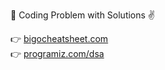 :rocket: Coding Problem with Solutions :v:

:point_right: [bigocheatsheet.com](https://www.bigocheatsheet.com/)  
:point_right: [programiz.com/dsa](https://www.programiz.com/dsa)
